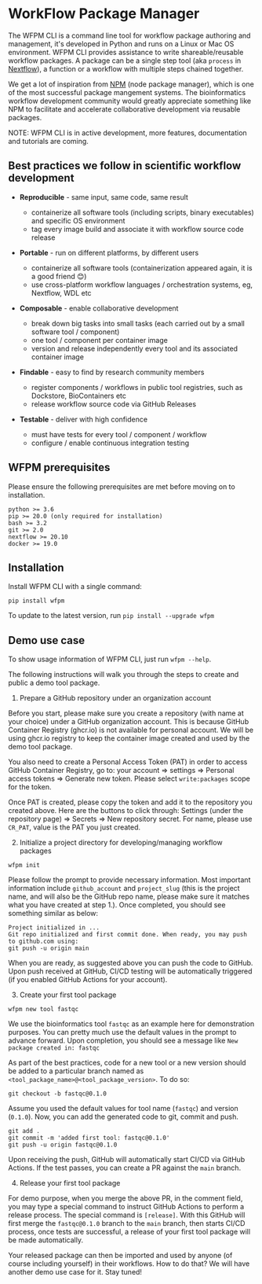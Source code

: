 # WorkFlow Package Manager

The WFPM CLI is a command line tool for workflow package authoring and management, it's developed in
Python and runs on a Linux or Mac OS environment. WFPM CLI provides assistance to write shareable/reusable
workflow packages. A package can be a single step tool (aka `process` in [Nextflow](https://www.nextflow.io/)),
a function or a workflow with multiple steps chained together.

We get a lot of inspiration from [NPM](https://docs.npmjs.com/about-npm) (node package manager), which
is one of the most successful package mangement systems. The bioinformatics workflow development
community would greatly appreciate something like NPM to facilitate and accelerate collaborative
development via reusable packages.

NOTE: WFPM CLI is in active development, more features, documentation and tutorials are coming.


## Best practices we follow in scientific workflow development

* **Reproducible** - same input, same code, same result
  - containerize all software tools (including scripts, binary executables) and specific OS environment
  - tag every image build and associate it with workflow source code release

* **Portable** - run on different platforms, by different users
  - containerize all software tools (containerization appeared again, it is a good friend :blush:)
  - use cross-platform workflow languages / orchestration systems, eg, Nextflow, WDL etc

* **Composable** - enable collaborative development
  - break down big tasks into small tasks (each carried out by a small software tool / component)
  - one tool / component per container image
  - version and release independently every tool and its associated container image

* **Findable** - easy to find by research community members
  - register components / workflows in public tool registries, such as Dockstore, BioContainers etc
  - release workflow source code via GitHub Releases

* **Testable** - deliver with high confidence
  - must have tests for every tool / component / workflow
  - configure / enable continuous integration testing


## WFPM prerequisites

Please ensure the following prerequisites are met before moving on to installation.

```
python >= 3.6
pip >= 20.0 (only required for installation)
bash >= 3.2
git >= 2.0
nextflow >= 20.10
docker >= 19.0
```


## Installation

Install WFPM CLI with a single command:

```
pip install wfpm
```

To update to the latest version, run `pip install --upgrade wfpm`


## Demo use case

To show usage information of WFPM CLI, just run `wfpm --help`.

The following instructions will walk you through the steps to create and public a demo tool package.

1. Prepare a GitHub repository under an organization account

Before you start, please make sure you create a repository (with name at your choice) under
a GitHub organization account. This is because GitHub Container Registry (ghcr.io) is not
available for personal account. We will be using ghcr.io registry to keep the container image
created and used by the demo tool package.

You also need to create a Personal Access Token (PAT) in order to access GitHub Container Registry,
go to: your account => settings => Personal access tokens => Generate new token. Please select
`write:packages` scope for the token.

Once PAT is created, please copy the token and add it to the repository you created above. Here are the
buttons to click through: Settings (under the repository page) => Secrets => New repository secret.
For name, please use `CR_PAT`, value is the PAT you just created.


2. Initialize a project directory for developing/managing workflow packages

```
wfpm init
```

Please follow the prompt to provide necessary information. Most important information
include `github_account` and `project_slug` (this is the project name, and will also be the
GitHub repo name, please make sure it matches what you have created at step 1.).
Once completed, you should see something similar as below:

```
Project initialized in ...
Git repo initialized and first commit done. When ready, you may push to github.com using:
git push -u origin main
```

When you are ready, as suggested above you can push the code to GitHub. Upon push received at
GitHub, CI/CD testing will be automatically triggered (if you enabled GitHub Actions for your account).


3. Create your first tool package

```
wfpm new tool fastqc
```

We use the bioinformatics tool `fastqc` as an example here for demonstration purposes. You
can pretty much use the default values in the prompt to advance forward. Upon completion,
you should see a message like `New package created in: fastqc`

As part of the best practices, code for a new tool or a new version should be added to a
particular branch named as `<tool_package_name>@<tool_package_version>`. To do so:

```
git checkout -b fastqc@0.1.0
```

Assume you used the default values for tool name (`fastqc`) and version (`0.1.0`). Now, you can
add the generated code to git, commit and push.

```
git add .
git commit -m 'added first tool: fastqc@0.1.0'
git push -u origin fastqc@0.1.0
```

Upon receiving the push, GitHub will automatically start CI/CD via GitHub Actions. If the test
passes, you can create a PR against the `main` branch.


4. Release your first tool package

For demo purpose, when you merge the above PR, in the comment field, you may type a special
command to instruct GitHub Actions to perform a release process. The special command
is `[release]`. With this GitHub will first merge the `fastqc@0.1.0` branch to the `main` branch,
then starts CI/CD process, once tests are successful, a release of your first tool package
will be made automatically.

Your released package can then be imported and used by anyone (of course including yourself) in their
workflows. How to do that? We will have another demo use case for it. Stay tuned!
